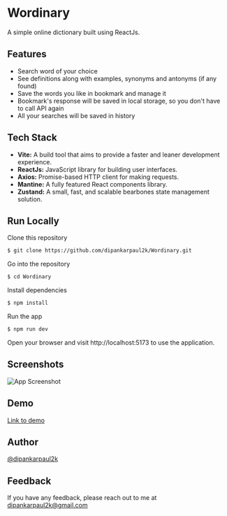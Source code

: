
# Wordinary

A simple online dictionary built using ReactJs.

## Features

- Search word of your choice
- See definitions along with examples, synonyms and antonyms (if any found)
- Save the words you like in bookmark and manage it
- Bookmark's response will be saved in local storage, so you don't have to call API again
- All your searches will be saved in history


## Tech Stack

- **Vite:** A build tool that aims to provide a faster and leaner development experience.
- **ReactJs:** JavaScript library for building user interfaces.
- **Axios:** Promise-based HTTP client for making requests.
- **Mantine:** A fully featured React components library.
- **Zustand:** A small, fast, and scalable bearbones state management solution.

## Run Locally

Clone this repository
```bash
$ git clone https://github.com/dipankarpaul2k/Wordinary.git
```

Go into the repository
```bash
$ cd Wordinary
```

Install dependencies
```bash
$ npm install
```

Run the app
```bash
$ npm run dev
```

Open your browser and visit http://localhost:5173 to use the application. 


## Screenshots

![App Screenshot](https://via.placeholder.com/468x300?text=App+Screenshot+Here)


## Demo

<a href="https://scribehow.com/shared/Accessing_dictionaries_and_word_tools_via_a_web_portal__89AoiJJ_RjGWj0xJ29hGBw" target="_blank">Link to demo</a>


## Author

[@dipankarpaul2k](https://github.com/dipankarpaul2k)


## Feedback

If you have any feedback, please reach out to me at [dipankarpaul2k@gmail.com](mailto:dipankarpaul2k@gmail.com)
